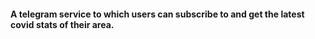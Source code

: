 #### A telegram service to which users can subscribe to and get the latest covid stats of their area.
